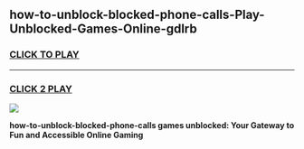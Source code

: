 
## how-to-unblock-blocked-phone-calls-Play-Unblocked-Games-Online-gdlrb
<h3>
<a href="https://premium76.site?title=how-to-unblock-blocked-phone-calls&ref=25A">CLICK TO PLAY</a></h3>
<hr>

<h3>
<a href="https://premium76.site?title=how-to-unblock-blocked-phone-calls&ref=25A">CLICK 2 PLAY</a>
  
</h3>

<a href="https://premium76.site?title=how-to-unblock-blocked-phone-calls&ref=25A"><img src="https://clearcache.store/games.png"></a>


**how-to-unblock-blocked-phone-calls games unblocked: Your Gateway to Fun and Accessible Online Gaming**
